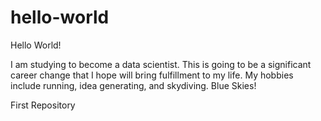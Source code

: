 hello-world
===========
Hello World!

I am studying to become a data scientist.  This is going to be a significant career change that I hope will bring fulfillment to my life.   My hobbies include running, idea generating, and skydiving.   Blue Skies!

First Repository
